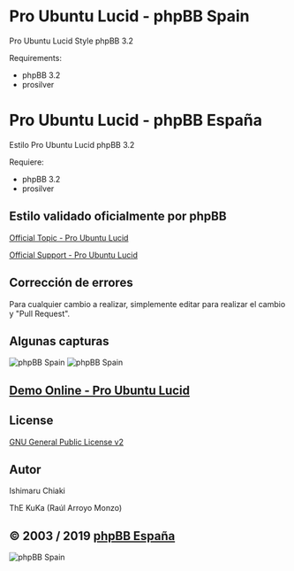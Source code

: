 Pro Ubuntu Lucid - phpBB Spain
=========================

Pro Ubuntu Lucid Style phpBB 3.2

Requirements:
- phpBB 3.2
- prosilver

Pro Ubuntu Lucid - phpBB España
==========================

Estilo Pro Ubuntu Lucid phpBB 3.2

Requiere:
- phpBB 3.2
- prosilver

## Estilo validado oficialmente por phpBB 
[Official Topic - Pro Ubuntu Lucid](https://www.phpbb.com/community/viewtopic.php?f=596&t=2439441)

[Official Support - Pro Ubuntu Lucid](https://www.phpbb.com/community/viewtopic.php?f=596&t=2439441)

## Corrección de errores
Para cualquier cambio a realizar, simplemente editar para realizar el cambio y "Pull Request".

## Algunas capturas
![phpBB Spain](https://www.phpbb-es.com/archivos/lucid.png) 
![phpBB Spain](https://www.phpbb-es.com/archivos/resp_lucid.png) 

## [Demo Online - Pro Ubuntu Lucid](https://www.phpbb-es.com/styles/demo/#pro_ubuntu_lucid)

## License
[GNU General Public License v2](http://opensource.org/licenses/GPL-2.0)

## Autor
Ishimaru Chiaki

ThE KuKa (Raúl Arroyo Monzo)

## © 2003 / 2019 [phpBB España](https://www.phpbb-es.com)

![phpBB Spain](https://www.phpbb-es.com/images/logo_es.png) 

